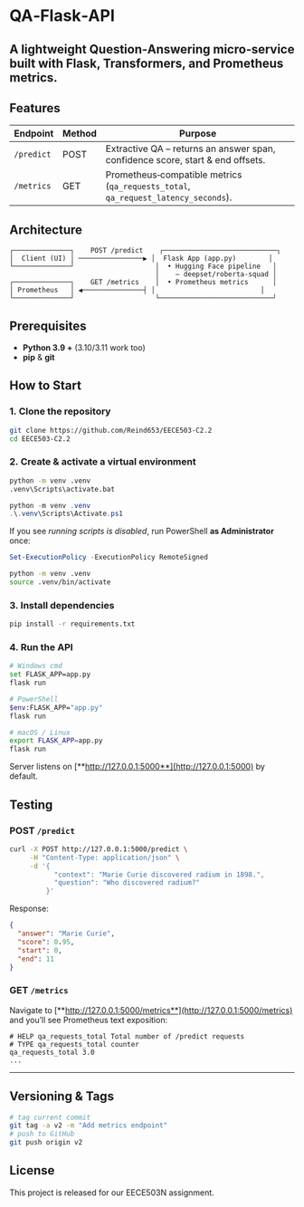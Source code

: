 # QA‑Flask‑API

A lightweight Question‑Answering micro‑service built with **Flask**, **Transformers**, and **Prometheus** metrics.
---

## Features

| Endpoint   | Method | Purpose                                                                            |
| ---------- | ------ | ---------------------------------------------------------------------------------- |
| `/predict` | POST   | Extractive QA – returns an answer span, confidence score, start & end offsets.     |
| `/metrics` | GET    | Prometheus‑compatible metrics (`qa_requests_total`, `qa_request_latency_seconds`).


## Architecture

```
┌──────────────┐    POST /predict    ┌────────────────────────────┐
│  Client (UI) │ ────────────────▶ │  Flask App (app.py)        │
└──────────────┘                    │  • Hugging Face pipeline   │
                                    │    – deepset/roberta‑squad │
┌──────────────┐    GET /metrics    │  • Prometheus metrics      │
│ Prometheus   │ ◀───────────────┤ │                          │
└──────────────┘                    └────────────────────────────┘
```



## Prerequisites

- **Python 3.9 +**  (3.10/3.11 work too)
- **pip** & **git**

## How to Start

### 1. Clone the repository

```bash
git clone https://github.com/Reind653/EECE503-C2.2
cd EECE503-C2.2
```

### 2. Create & activate a virtual environment

```bat
python -m venv .venv
.venv\Scripts\activate.bat
```

```powershell
python -m venv .venv
.\.venv\Scripts\Activate.ps1
```

If you see *running scripts is disabled*, run PowerShell **as Administrator** once:

```powershell
Set-ExecutionPolicy -ExecutionPolicy RemoteSigned
```

```bash
python -m venv .venv
source .venv/bin/activate
```

### 3. Install dependencies

```bash
pip install -r requirements.txt
```

### 4. Run the API

```bash
# Windows cmd
set FLASK_APP=app.py
flask run

# PowerShell
$env:FLASK_APP="app.py"
flask run

# macOS / Linux
export FLASK_APP=app.py
flask run
```

Server listens on [**http://127.0.0.1:5000**](http://127.0.0.1:5000) by default.


## Testing

### POST `/predict`

```bash
curl -X POST http://127.0.0.1:5000/predict \
     -H "Content-Type: application/json" \
     -d '{
           "context": "Marie Curie discovered radium in 1898.",
           "question": "Who discovered radium?"
         }'
```

Response:

```json
{
  "answer": "Marie Curie",
  "score": 0.95,
  "start": 0,
  "end": 11
}
```

### GET `/metrics`

Navigate to [**http://127.0.0.1:5000/metrics**](http://127.0.0.1:5000/metrics) and you’ll see Prometheus text exposition:

```
# HELP qa_requests_total Total number of /predict requests
# TYPE qa_requests_total counter
qa_requests_total 3.0
...
```

---

## Versioning & Tags
```bash
# tag current commit
git tag -a v2 -m "Add metrics endpoint"
# push to GitHub
git push origin v2
```



## License

This project is released for our EECE503N assignment.

